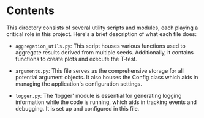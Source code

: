 # Contents

This directory consists of several utility scripts and modules, each playing a critical role in this project. Here's a brief description of what each file does:

- `aggregation_utils.py`: This script houses various functions used to aggregate results derived from multiple seeds. Additionally, it contains functions to create plots and execute the T-test.
  
- `arguments.py`: This file serves as the comprehensive storage for all potential argument objects. It also houses the Config class which aids in managing the application's configuration settings.

- `logger.py`: The 'logger' module is essential for generating logging information while the code is running, which aids in tracking events and debugging. It is set up and configured in this file.